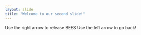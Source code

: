 ```yaml
---
layout: slide
title: "Welcome to our second slide!"
---
```

Use the right arrow to release BEES
Use the left arrow to go back!
